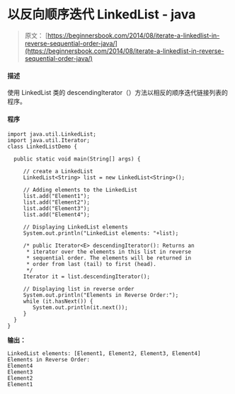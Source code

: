 # 以反向顺序迭代 LinkedList - java

> 原文： [https://beginnersbook.com/2014/08/iterate-a-linkedlist-in-reverse-sequential-order-java/](https://beginnersbook.com/2014/08/iterate-a-linkedlist-in-reverse-sequential-order-java/)

#### 描述

使用 LinkedList 类的 descendingIterator（）方法以相反的顺序迭代链接列表的程序。

#### 程序

```
import java.util.LinkedList;
import java.util.Iterator;
class LinkedListDemo {

  public static void main(String[] args) {

     // create a LinkedList
     LinkedList<String> list = new LinkedList<String>();

     // Adding elements to the LinkedList
     list.add("Element1");
     list.add("Element2");
     list.add("Element3");
     list.add("Element4");

     // Displaying LinkedList elements
     System.out.println("LinkedList elements: "+list);

     /* public Iterator<E> descendingIterator(): Returns an 
      * iterator over the elements in this list in reverse 
      * sequential order. The elements will be returned in 
      * order from last (tail) to first (head).
      */
     Iterator it = list.descendingIterator();

     // Displaying list in reverse order
     System.out.println("Elements in Reverse Order:");
     while (it.hasNext()) {
        System.out.println(it.next());
     }
  }
}
```

**输出：**

```
LinkedList elements: [Element1, Element2, Element3, Element4]
Elements in Reverse Order:
Element4
Element3
Element2
Element1

```